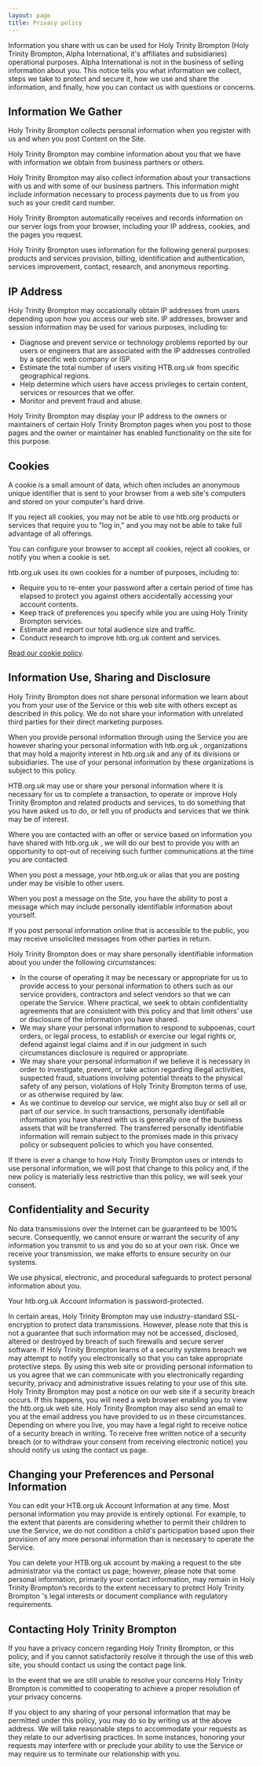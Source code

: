 ```yaml
---
layout: page
title: Privacy policy
---
```


Information you share with us can be used for Holy Trinity Brompton (Holy Trinity Brompton, Alpha International, it's affiliates and subsidiaries) operational purposes. Alpha International is not in the business of selling information about you. This notice tells you what information we collect, steps we take to protect and secure it, how we use and share the information, and finally, how you can contact us with questions or concerns.

## Information We Gather

Holy Trinity Brompton collects personal information when you register with us and when you post Content on the Site.

Holy Trinity Brompton may combine information about you that we have with information we obtain from business partners or others.

Holy Trinity Brompton may also collect information about your transactions with us and with some of our business partners. This information might include information necessary to process payments due to us from you such as your credit card number.

Holy Trinity Brompton automatically receives and records information on our server logs from your browser, including your IP address, cookies, and the pages you request.

Holy Trinity Brompton uses information for the following general purposes: products and services provision, billing, identification and authentication, services improvement, contact, research, and anonymous reporting.

## IP Address

Holy Trinity Brompton may occasionally obtain IP addresses from users depending upon how you access our web site. IP addresses, browser and session information may be used for various purposes, including to:

- Diagnose and prevent service or technology problems reported by our users or engineers that are associated with the IP addresses controlled by a specific web company or ISP.
- Estimate the total number of users visiting HTB.org.uk from specific geographical regions.
- Help determine which users have access privileges to certain content, services or resources that we offer.
- Monitor and prevent fraud and abuse.

Holy Trinity Brompton may display your IP address to the owners or maintainers of certain Holy Trinity Brompton pages when you post to those pages and the owner or maintainer has enabled functionality on the site for this purpose.

## Cookies

A cookie is a small amount of data, which often includes an anonymous unique identifier that is sent to your browser from a web site's computers and stored on your computer's hard drive.

If you reject all cookies, you may not be able to use htb.org products or services that require you to "log in," and you may not be able to take full advantage of all offerings.

You can configure your browser to accept all cookies, reject all cookies, or notify you when a cookie is set.

htb.org.uk uses its own cookies for a number of purposes, including to:

- Require you to re-enter your password after a certain period of time has elapsed to protect you against others accidentally accessing your account contents.
- Keep track of preferences you specify while you are using Holy Trinity Brompton services.
- Estimate and report our total audience size and traffic.
- Conduct research to improve htb.org.uk content and services.

[Read our cookie policy](/en_gb/cookies).

## Information Use, Sharing and Disclosure

Holy Trinity Brompton does not share personal information we learn about you from your use of the Service or this web site with others except as described in this policy. We do not share your information with unrelated third parties for their direct marketing purposes.

When you provide personal information through using the Service you are however sharing your personal information with htb.org.uk , organizations that may hold a majority interest in htb.org.uk and any of its divisions or subsidiaries. The use of your personal information by these organizations is subject to this policy.

HTB.org.uk may use or share your personal information where it is necessary for us to complete a transaction, to operate or improve Holy Trinity Brompton and related products and services, to do something that you have asked us to do, or tell you of products and services that we think may be of interest.

Where you are contacted with an offer or service based on information you have shared with htb.org.uk , we will do our best to provide you with an opportunity to opt-out of receiving such further communications at the time you are contacted.

When you post a message, your htb.org.uk or alias that you are posting under may be visible to other users.

When you post a message on the Site, you have the ability to post a message which may include personally identifiable information about yourself.

If you post personal information online that is accessible to the public, you may receive unsolicited messages from other parties in return.

Holy Trinity Brompton does or may share personally identifiable information about you under the following circumstances:

- In the course of operating it may be necessary or appropriate for us to provide access to your personal information to others such as our service providers, contractors and select vendors so that we can operate the Service. Where practical, we seek to obtain confidentiality agreements that are consistent with this policy and that limit others' use or disclosure of the information you have shared.
- We may share your personal information to respond to subpoenas, court orders, or legal process, to establish or exercise our legal rights or, defend against legal claims and if in our judgment in such circumstances disclosure is required or appropriate.
- We may share your personal information if we believe it is necessary in order to investigate, prevent, or take action regarding illegal activities, suspected fraud, situations involving potential threats to the physical safety of any person, violations of Holy Trinity Brompton terms of use, or as otherwise required by law.
- As we continue to develop our service, we might also buy or sell all or part of our service. In such transactions, personally identifiable information you have shared with us is generally one of the business assets that will be transferred. The transferred personally identifiable information will remain subject to the promises made in this privacy policy or subsequent policies to which you have consented.

If there is ever a change to how Holy Trinity Brompton uses or intends to use personal information, we will post that change to this policy and, if the new policy is materially less restrictive than this policy, we will seek your consent.

## Confidentiality and Security

No data transmissions over the Internet can be guaranteed to be 100% secure. Consequently, we cannot ensure or warrant the security of any information you transmit to us and you do so at your own risk. Once we receive your transmission, we make efforts to ensure security on our systems.

We use physical, electronic, and procedural safeguards to protect personal information about you.

Your htb.org.uk Account Information is password-protected.

In certain areas, Holy Trinity Brompton may use industry-standard SSL-encryption to protect data transmissions. However, please note that this is not a guarantee that such information may not be accessed, disclosed, altered or destroyed by breach of such firewalls and secure server software. If Holy Trinity Brompton learns of a security systems breach we may attempt to notify you electronically so that you can take appropriate protective steps. By using this web site or providing personal information to us you agree that we can communicate with you electronically regarding security, privacy and administrative issues relating to your use of this site. Holy Trinity Brompton may post a notice on our web site if a security breach occurs. If this happens, you will need a web browser enabling you to view the htb.org.uk web site. Holy Trinity Brompton may also send an email to you at the email address you have provided to us in these circumstances. Depending on where you live, you may have a legal right to receive notice of a security breach in writing. To receive free written notice of a security breach (or to withdraw your consent from receiving electronic notice) you should notify us using the contact us page.

## Changing your Preferences and Personal Information

You can edit your HTB.org.uk Account Information at any time. Most personal information you may provide is entirely optional. For example, to the extent that parents are considering whether to permit their children to use the Service, we do not condition a child's participation based upon their provision of any more personal information than is necessary to operate the Service.

You can delete your HTB.org.uk account by making a request to the site administrator via the contact us page; however, please note that some personal information, primarily your contact information, may remain in Holy Trinity Brompton’s records to the extent necessary to protect Holy Trinity Brompton 's legal interests or document compliance with regulatory requirements.

## Contacting Holy Trinity Brompton

If you have a privacy concern regarding Holy Trinity Brompton, or this policy, and if you cannot satisfactorily resolve it through the use of this web site, you should contact us using the contact page link.

In the event that we are still unable to resolve your concerns Holy Trinity Brompton is committed to cooperating to achieve a proper resolution of your privacy concerns.

If you object to any sharing of your personal information that may be permitted under this policy, you may do so by writing us at the above address. We will take reasonable steps to accommodate your requests as they relate to our advertising practices. In some instances, honoring your requests may interfere with or preclude your ability to use the Service or may require us to terminate our relationship with you.
